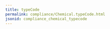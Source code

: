 ```yaml
---
title: typeCode
permalink: compliance/Chemical.typeCode.html
jsonid: compliance_chemical_typecode
---
```

